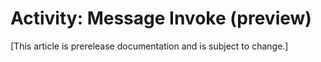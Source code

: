 # Activity: Message Invoke (preview)

[This article is prerelease documentation and is subject to change.]